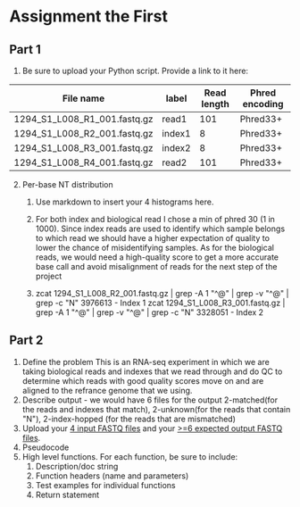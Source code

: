 # Assignment the First

## Part 1
1. Be sure to upload your Python script. Provide a link to it here:

| File name | label | Read length | Phred encoding |
|---|---|---|---|
| 1294_S1_L008_R1_001.fastq.gz | read1 | 101 | Phred33+ |
| 1294_S1_L008_R2_001.fastq.gz | index1 | 8 | Phred33+ |
| 1294_S1_L008_R3_001.fastq.gz | index2 | 8 | Phred33+ |
| 1294_S1_L008_R4_001.fastq.gz | read2 | 101 | Phred33+ |

2. Per-base NT distribution
    1. Use markdown to insert your 4 histograms here.
    2. For both index and biological read I chose a min of phred 30 (1 in 1000). Since index reads are used to identify which sample belongs to which read we should have a higher expectation of quality to lower the chance of                 misidentifying samples.
    As for the biological reads, we would need a high-quality score to get a more accurate base call and avoid misalignment of reads for the next step of the project
       
    4.  zcat 1294_S1_L008_R2_001.fastq.gz | grep -A 1 "^@" | grep -v "^@" | grep -c "N"
        3976613 - Index 1
        zcat 1294_S1_L008_R3_001.fastq.gz | grep -A 1 "^@" | grep -v "^@" | grep -c "N"
        3328051 - Index 2
## Part 2
1. Define the problem
   This is an RNA-seq experiment in which we are taking biological reads and indexes that we read through and do QC to determine which reads with good quality scores move on and are aligned to the refrance genome that we using.
3. Describe output - we would have 6 files for the output 2-matched(for the reads and indexes that match), 2-unknown(for the reads that contain "N"), 2-index-hopped (for the reads that are mismatched)
4. Upload your [4 input FASTQ files](../TEST-input_FASTQ) and your [>=6 expected output FASTQ files](../TEST-output_FASTQ).
5. Pseudocode
6. High level functions. For each function, be sure to include:
    1. Description/doc string
    2. Function headers (name and parameters)
    3. Test examples for individual functions
    4. Return statement
